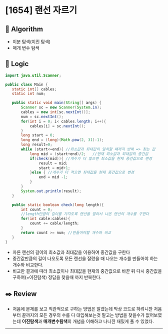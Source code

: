 # [1654] 랜선 자르기
 
 ## :pushpin: **Algorithm**
 
- 이분 탐색(이진 탐색)
- 매개 변수 탐색
 
 ## :round_pushpin: **Logic**
 
 ```java
import java.util.Scanner;

public class Main {
    static int[] cables;
    static int num;

    public static void main(String[] args) {
        Scanner sc = new Scanner(System.in);
        cables = new int[sc.nextInt()];
        num = sc.nextInt();
        for(int i = 0; i< cables.length; i++){
            cables[i] = sc.nextInt();
        }
        long start = 0;
        long end = (long)(Math.pow(2, 31)-1);
        long result=0;
        while (start<=end){ //최소값과 최대값이 일치할 때까지 반복 => 찾는 값
            long mid = (start+end)/2;   //현재 최소값과 최대값의 중간값
            if(check(mid)){ //개수가 더 많으면 최소값을 현재 중간값으로 변경
                result = mid;
                start = mid+1;
            }else { //개수가 더 적으면 최대값을 현재 중간값으로 변경
                end = mid -1;
            }
        }
        System.out.println(result);
    }

    public static boolean check(long length){
        int count = 0;
        //length만큼의 길이를 가지도록 랜선을 잘라서 나온 랜선의 개수를 구한다
        for(int cable:cables){
            count += cable/length;
        }
        return count >= num; //만들어야할 개수와 비교
    }
}
 ```
 
 - 자른 랜선의 길이의 최소값과 최대값을 이용하여 중간값을 구한다
 - 중간값만큼의 길이 나오도록 모든 랜선을 잘랐을 때 나오는 개수를 만들어야 하는 개수와 비교한다.
 - 비교한 결과에 따라 최소값이나 최대값을 현재의 중간값으로 바꾼 뒤 다시 중간값을 구하여(=이진탐색) 정답을 찾을때 까지 반복한다.
 
 ## :black_nib: **Review**
 
 - 처음에 문제를 보고 직관적으로 구하는 방법은 알겠는데 막상 코드로 하려니깐 처음부터 끝까지의 모든 경우의 수를 다 대입해보는것 말고는 방법을 찾을수가 없어보였는데 **이진탐색**과 **매개변수탐색**의 개념을 이해하고 나니깐 재밌게 풀 수 있었다.
 ---